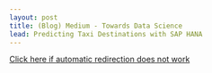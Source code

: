 ```yaml
---
layout: post
title: (Blog) Medium - Towards Data Science
lead: Predicting Taxi Destinations with SAP HANA
---
```


<a href = 'https://towardsdatascience.com/predicting-taxi-destinations-with-sap-hana-4125a62e2f5?source=friends_link&sk=1d075c80147dd959f2a746841e460560'>
    Click here if automatic redirection does not work
</a>

<script type='text/javascript'>
    location.href = 'https://towardsdatascience.com/predicting-taxi-destinations-with-sap-hana-4125a62e2f5?source=friends_link&sk=1d075c80147dd959f2a746841e460560';
</script>